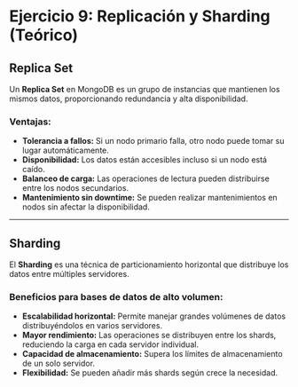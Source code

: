 # Ejercicio 9: Replicación y Sharding (Teórico)

## Replica Set

Un **Replica Set** en MongoDB es un grupo de instancias que mantienen los mismos datos, proporcionando redundancia y alta disponibilidad. 

### Ventajas:
- **Tolerancia a fallos:** Si un nodo primario falla, otro nodo puede tomar su lugar automáticamente.
- **Disponibilidad:** Los datos están accesibles incluso si un nodo está caído.
- **Balanceo de carga:** Las operaciones de lectura pueden distribuirse entre los nodos secundarios.
- **Mantenimiento sin downtime:** Se pueden realizar mantenimientos en nodos sin afectar la disponibilidad.

---

## Sharding

El **Sharding** es una técnica de particionamiento horizontal que distribuye los datos entre múltiples servidores. 

### Beneficios para bases de datos de alto volumen:
- **Escalabilidad horizontal:** Permite manejar grandes volúmenes de datos distribuyéndolos en varios servidores.
- **Mayor rendimiento:** Las operaciones se distribuyen entre los shards, reduciendo la carga en cada servidor individual.
- **Capacidad de almacenamiento:** Supera los límites de almacenamiento de un solo servidor.
- **Flexibilidad:** Se pueden añadir más shards según crece la necesidad.
